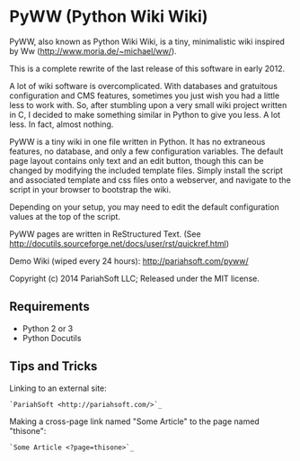 PyWW (Python Wiki Wiki)
=======================

PyWW, also known as Python Wiki Wiki, is a tiny, minimalistic wiki inspired by Ww (http://www.moria.de/~michael/ww/).

This is a complete rewrite of the last release of this software in early 2012.

A lot of wiki software is overcomplicated. With databases and gratuitous configuration and CMS features, sometimes you
just wish you had a little less to work with. So, after stumbling upon a very small wiki project written in C, I
decided to make something similar in Python to give you less. A lot less. In fact, almost nothing.

PyWW is a tiny wiki in one file written in Python. It has no extraneous features, no database, and only a few configuration variables. The default page layout contains only text and an edit button, though this can be changed by modifying the included template files. Simply install the script and associated template and css files onto a webserver, and navigate to the script in your browser to bootstrap the wiki.

Depending on your setup, you may need to edit the default configuration values at the top of the script.

PyWW pages are written in ReStructured Text. (See http://docutils.sourceforge.net/docs/user/rst/quickref.html)

Demo Wiki (wiped every 24 hours): http://pariahsoft.com/pyww/

Copyright (c) 2014 PariahSoft LLC; Released under the MIT license.

Requirements
------------

* Python 2 or 3
* Python Docutils

Tips and Tricks
---------------

Linking to an external site:

    `PariahSoft <http://pariahsoft.com/>`_

Making a cross-page link named "Some Article" to the page named "thisone":

    `Some Article <?page=thisone>`_
